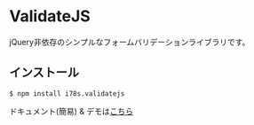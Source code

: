 # ValidateJS

jQuery非依存のシンプルなフォームバリデーションライブラリです。


## インストール

```
$ npm install i78s.validatejs
```

ドキュメント(簡易) & デモは[こちら](http://i78s.me/ValidateJS/ "_blank")